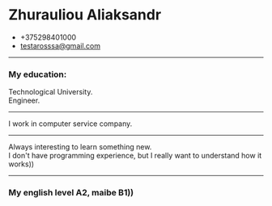 # Zhurauliou Aliaksandr
* +375298401000
* testarosssa@gmail.com
***
### **My education:**
Technological University.  
Engineer.  
***
 I work in computer service company.
 ***
 Always interesting to learn something new.  
 I don't have programming experience, but I really want to understand how it 
works))  
***
### My english level A2, maibe B1))